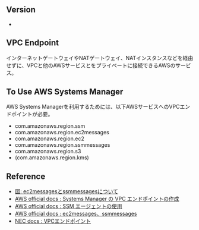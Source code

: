 ## Version
- 

## VPC Endpoint
インターネットゲートウェイやNATゲートウェイ、NATインスタンスなどを経由せずに、VPCと他のAWSサービスとをプライベートに接続できるAWSのサービス。

## To Use AWS Systems Manager
AWS Systems Managerを利用するためには、以下AWSサービスへのVPCエンドポイントが必要。
 - com.amazonaws.region.ssm
 - com.amazonaws.region.ec2messages
 - com.amazonaws.region.ec2
 - com.amazonaws.region.ssmmessages
 - com.amazonaws.region.s3
 - (com.amazonaws.region.kms)

## Reference
- [図: ec2messagesとssmmessagesについて](../infrastructure-visualizations/aws-ssmmessages-ec2messages.jpeg)
- [AWS official docs : Systems Manager の VPC エンドポイントの作成](https://docs.aws.amazon.com/ja_jp/systems-manager/latest/userguide/setup-create-vpc.html)
- [AWS official docs :  SSM エージェントの使用](https://docs.aws.amazon.com/ja_jp/systems-manager/latest/userguide/ssm-agent.html)
- [AWS official docs :  ec2messages、ssmmessages](https://docs.aws.amazon.com/ja_jp/systems-manager/latest/userguide/systems-manager-setting-up-messageAPIs.html)
- [NEC docs : VPCエンドポイント](https://jpn.nec.com/clusterpro/blog/20180115.html)
